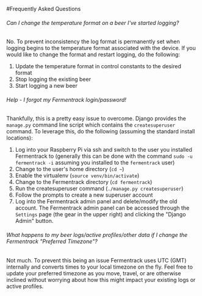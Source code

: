 #Frequently Asked Questions



###### Can I change the temperature format on a beer I've started logging?

No. To prevent inconsistency the log format is permanently set when logging begins to the temperature format associated with the device. If you would like to change the format and restart logging, do the following:

 1. Update the temperature format in control constants to the desired format
 1. Stop logging the existing beer
 1. Start logging a new beer


###### Help - I forgot my Fermentrack login/password!

Thankfully, this is a pretty easy issue to overcome. Django provides the `manage.py` command line script which contains the `createsuperuser` command. To leverage this, do the following (assuming the standard install locations):

 1. Log into your Raspberry Pi via ssh and switch to the user you installed Fermentrack to (generally this can be done with the command `sudo -u fermentrack -i` assuming you installed to the `fermentrack` user)
 1. Change to the user's home directory (`cd ~`)
 1. Enable the virtualenv (`source venv/bin/activate`)
 1. Change to the Fermentrack directory (`cd fermentrack`)
 1. Run the createsuperuser command (`./manage.py createsuperuser`)
 1. Follow the prompts to create a new superuser account
 1. Log into the Fermentrack admin panel and delete/modify the old account. The Fermentrack admin panel can be accessed through the `Settings` page (the gear in the upper right) and clicking the "Django Admin" button.



###### What happens to my beer logs/active profiles/other data if I change the Fermentrack "Preferred Timezone"?

Not much. To prevent this being an issue Fermentrack uses UTC (GMT) internally and converts times to your local timezone on the fly. Feel free to update your preferred timezone as you move, travel, or are otherwise inclined without worrying about how this might impact your existing logs or active profiles. 



